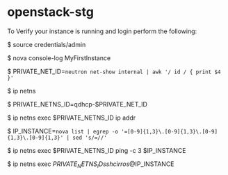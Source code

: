 openstack-stg
=================

To Verify your instance is running and login perform the following:

$ source credentials/admin

$ nova console-log MyFirstInstance

$ PRIVATE_NET_ID=`neutron net-show internal | awk '/ id / { print $4 }'`

$ ip netns

$ PRIVATE_NETNS_ID=qdhcp-$PRIVATE_NET_ID

$ ip netns exec $PRIVATE_NETNS_ID ip addr

$ IP_INSTANCE=`nova list | egrep -o '=[0-9]{1,3}\.[0-9]{1,3}\.[0-9]{1,3}\.[0-9]{1,3}' | sed 's/=//'`

$ ip netns exec $PRIVATE_NETNS_ID ping -c 3 $IP_INSTANCE

$ ip netns exec $PRIVATE_NETNS_ID ssh cirros@$IP_INSTANCE

